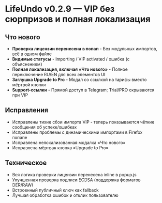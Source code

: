 # LifeUndo v0.2.9 — VIP без сюрпризов и полная локализация

## Что нового
- **Проверка лицензии перенесена в попап** - Без модульных импортов, всё в одном файле
- **Видимые статусы** - Importing / VIP activated / ошибка (с объяснением)
- **Полная локализация, включая «Что нового»** - Полное переключение RU/EN для всех элементов UI
- **Заглушка Upgrade to Pro** - Модал со ссылкой на тарифы вместо мёртвой кнопки
- **Support-ссылки** - Прямой доступ в Telegram; Trial/PRO скрываются при VIP

## Исправления
- Исправлены тихие сбои импорта VIP - теперь показываются чёткие сообщения об успехе/ошибках
- Исправлены проблемы с динамическими импортами в Firefox попапе
- Исправлена нелокализованная модалка «Что нового»
- Исправлена мёртвая кнопка «Upgrade to Pro»

## Техническое
- Вся логика проверки лицензии перенесена inline в popup.js
- Улучшенная проверка подписи ECDSA (поддержка форматов DER/RAW)
- Встроенный публичный ключ как fallback
- Лучшая обработка ошибок и отклик пользователю

























